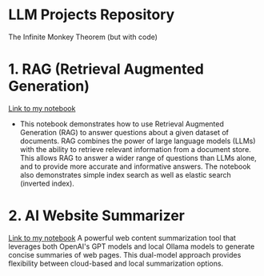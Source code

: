 # LLM Projects Repository 
The Infinite Monkey Theorem (but with code)

# 1. RAG (Retrieval Augmented Generation)
[Link to my notebook](https://github.com/harriliu/LLM/blob/main/llm_projects/rag.ipynb)
- This notebook demonstrates how to use Retrieval Augmented Generation (RAG) to answer questions about a given dataset of documents. RAG combines the power of large language models (LLMs) with the ability to retrieve relevant information from a document store. This allows RAG to answer a wider range of questions than LLMs alone, and to provide more accurate and informative answers. The notebook also demonstrates simple index search as well as elastic search (inverted index).
# 2. AI Website Summarizer
[Link to my notebook](https://github.com/harriliu/LLM/tree/main/llm_projects/AI_Web_Summarizer)
A powerful web content summarization tool that leverages both OpenAI's GPT models and local Ollama models to generate concise summaries of web pages. This dual-model approach provides flexibility between cloud-based and local summarization options.
